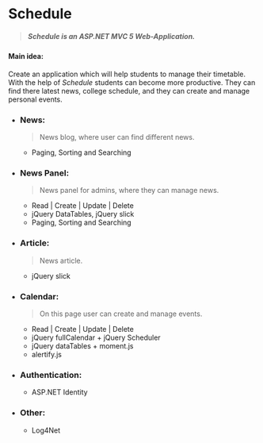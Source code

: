 # Schedule

>  ##### Schedule is an ASP.NET MVC 5 Web-Application.

#### Main idea: 

Create an application which will help students to manage their timetable. With the help of *Schedule* students can become more productive. They can find there latest news, college schedule, and they can create and manage personal events.

- ### **News**: 
  > News blog, where user can find different news.
  - Paging, Sorting and Searching

- ### **News Panel**:
  > News panel for admins, where they can manage news.
  - Read | Create | Update | Delete
  - jQuery DataTables, jQuery slick
  - Paging, Sorting and Searching

- ### **Article**:
  > News article.
  - jQuery slick

- ### **Calendar**:
  > On this page user can create and manage events.
  - Read | Create | Update | Delete
  - jQuery fullCalendar + jQuery Scheduler
  - jQuery dataTables + moment.js
  - alertify.js

- ### **Authentication**:
  - ASP.NET Identity
  
- ### **Other**:
  - Log4Net
